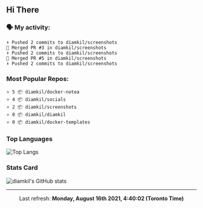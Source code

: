 ## Hi There

### 🗣 My activity:

```
⬆️ Pushed 2 commits to diamkil/screenshots
🎉 Merged PR #3 in diamkil/screenshots
⬆️ Pushed 2 commits to diamkil/screenshots
🎉 Merged PR #5 in diamkil/screenshots
⬆️ Pushed 2 commits to diamkil/screenshots
```

### Most Popular Repos:

```
⭐️ 5 📦 diamkil/docker-notea
⭐️ 4 📦 diamkil/socials
⭐️ 2 📦 diamkil/screenshots
⭐️ 0 📦 diamkil/diamkil
⭐️ 0 📦 diamkil/docker-templates
```

### Top Languages

![Top Langs](https://github-readme-stats.vercel.app/api/top-langs/?username=diamkil&layout=compact&langs_count=10)

### Stats Card

![diamkil's GitHub stats](https://github-readme-stats.vercel.app/api?username=diamkil&count_private=true&show_icons=true)

---

<p align="center">
  Last refresh: 
  <b>Monday, August 16th 2021, 4:40:02 (Toronto Time)</b>
</p>
